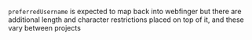 `preferredUsername` is expected to map back into webfinger but there are additional length and character restrictions placed on top of it, and these vary between projects